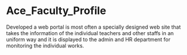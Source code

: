 # Ace_Faculty_Profile
Developed a web portal is most often a specially designed web site that takes the information of the individual teachers and other staffs in an uniform way and it is displayed to the admin and HR department for monitoring the individual works.
